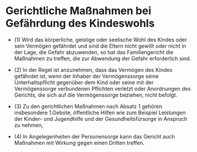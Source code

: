 # Gerichtliche Maßnahmen bei Gefährdung des Kindeswohls

- (1) Wird das körperliche, geistige oder seelische Wohl des Kindes oder sein Vermögen gefährdet und sind die Eltern nicht gewillt oder nicht in der Lage, die Gefahr abzuwenden, so hat das Familiengericht die Maßnahmen zu treffen, die zur Abwendung der Gefahr erforderlich sind.

- (2) In der Regel ist anzunehmen, dass das Vermögen des Kindes gefährdet ist, wenn der Inhaber der Vermögenssorge seine Unterhaltspflicht gegenüber dem Kind oder seine mit der Vermögenssorge verbundenen Pflichten verletzt oder Anordnungen des Gerichts, die sich auf die Vermögenssorge beziehen, nicht befolgt.

- (3) Zu den gerichtlichen Maßnahmen nach Absatz 1 gehören insbesondere 1.Gebote, öffentliche Hilfen wie zum Beispiel Leistungen der Kinder- und Jugendhilfe und der Gesundheitsfürsorge in Anspruch zu nehmen,

- (4) In Angelegenheiten der Personensorge kann das Gericht auch Maßnahmen mit Wirkung gegen einen Dritten treffen.

